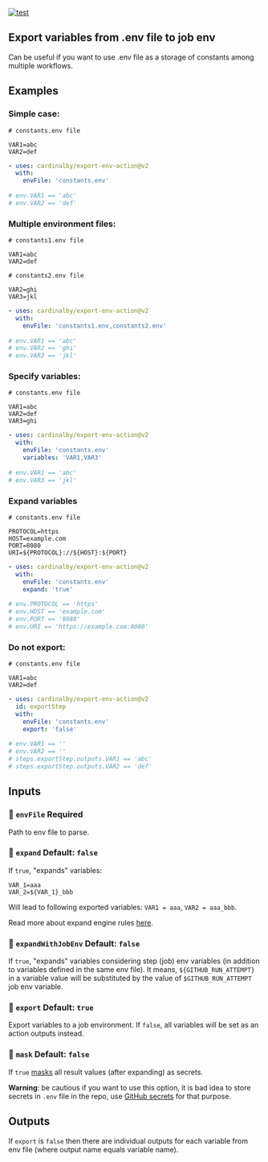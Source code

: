 [![test](https://github.com/cardinalby/export-env-action/actions/workflows/test.yml/badge.svg)](https://github.com/cardinalby/export-env-action/actions/workflows/test.yml)

## Export variables from .env file to job env

Can be useful if you want to use .env file as a storage of constants among 
multiple workflows.

## Examples

### Simple case:

```dotenv
# constants.env file

VAR1=abc
VAR2=def
```

```yaml
- uses: cardinalby/export-env-action@v2
  with:
    envFile: 'constants.env'    
  
# env.VAR1 == 'abc'
# env.VAR2 == 'def'
```

### Multiple environment files:

```dotenv
# constants1.env file

VAR1=abc
VAR2=def
```

```dotenv
# constants2.env file

VAR2=ghi
VAR3=jkl
```

```yaml
- uses: cardinalby/export-env-action@v2
  with:
    envFile: 'constants1.env,constants2.env'
  
# env.VAR1 == 'abc'
# env.VAR2 == 'ghi'
# env.VAR3 == 'jkl'
```

### Specify variables:

```dotenv
# constants.env file

VAR1=abc
VAR2=def
VAR3=ghi
```

```yaml
- uses: cardinalby/export-env-action@v2
  with:
    envFile: 'constants.env'
    variables: 'VAR1,VAR3'
  
# env.VAR1 == 'abc'
# env.VAR3 == 'jkl'
```

### Expand variables

```dotenv
# constants.env file

PROTOCOL=https
HOST=example.com
PORT=8080
URI=${PROTOCOL}://${HOST}:${PORT}
```

```yaml
- uses: cardinalby/export-env-action@v2
  with:
    envFile: 'constants.env'    
    expand: 'true'
  
# env.PROTOCOL == 'https'
# env.HOST == 'example.com'
# env.PORT == '8080'
# env.URI == 'https://example.com:8080'
```

### Do not export:

```dotenv
# constants.env file

VAR1=abc
VAR2=def
```

```yaml
- uses: cardinalby/export-env-action@v2
  id: exportStep
  with:
    envFile: 'constants.env'
    export: 'false'
  
# env.VAR1 == ''
# env.VAR2 == ''
# steps.exportStep.outputs.VAR1 == 'abc'
# steps.exportStep.outputs.VAR2 == 'def'
```

## Inputs

### 🔸 `envFile` Required
Path to env file to parse. 

### 🔹 `expand` Default: `false`
If `true`, "expands" variables:
```dotenv
VAR_1=aaa
VAR_2=${VAR_1}_bbb
```
Will lead to following exported variables: `VAR1 = aaa`, `VAR2 = aaa_bbb`.

Read more about expand engine rules [here](https://github.com/motdotla/dotenv-expand#what-rules-does-the-expansion-engine-follow).

### 🔹 `expandWithJobEnv` Default: `false`
If `true`, "expands" variables considering step (job) env variables (in addition to variables defined in the same env file). 
It means, `${GITHUB_RUN_ATTEMPT}` in a variable value will be substituted by the value of `$GITHUB_RUN_ATTEMPT` job env variable.

### 🔹 `export` Default: `true`
Export variables to a job environment. If `false`, all variables will be set as an action 
outputs instead.

### 🔹 `mask` Default: `false`
If `true` [masks](https://docs.github.com/en/actions/using-workflows/workflow-commands-for-github-actions#masking-a-value-in-log) all result values (after expanding) as secrets.

**Warning**: be cautious if you want to use this option, it is bad idea to store secrets in 
`.env` file in the repo, use [GitHub secrets](https://docs.github.com/en/codespaces/managing-codespaces-for-your-organization/managing-encrypted-secrets-for-your-repository-and-organization-for-github-codespaces) for that purpose.

## Outputs

If `export` is `false` then there are individual outputs for each variable from env file (where output name equals variable name).
